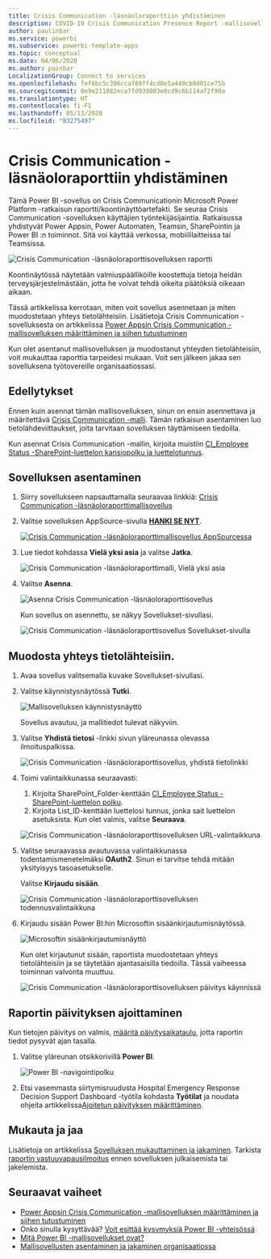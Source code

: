 ```yaml
---
title: Crisis Communication -läsnäoloraporttiin yhdistäminen
description: COVID-19 Crisis Communication Presence Report -mallisovelluksen hankkiminen, asentaminen ja yhdistäminen tietoihin
author: paulinbar
ms.service: powerbi
ms.subservice: powerbi-template-apps
ms.topic: conceptual
ms.date: 04/06/2020
ms.author: painbar
LocalizationGroup: Connect to services
ms.openlocfilehash: fef6bc5c396ccaf89ff4cd0e5a449cb9d01ce75b
ms.sourcegitcommit: 0e9e211082eca7fd939803e0cd9c6b114af2f90a
ms.translationtype: HT
ms.contentlocale: fi-FI
ms.lasthandoff: 05/13/2020
ms.locfileid: "83275497"
---
```

# <a name="connect-to-the-crisis-communication-presence-report"></a>Crisis Communication -läsnäoloraporttiin yhdistäminen

Tämä Power BI -sovellus on Crisis Communicationin Microsoft Power Platform -ratkaisun raportti/koontinäyttöartefakti. Se seuraa Crisis Communication -sovelluksen käyttäjien työntekijäsijaintia. Ratkaisussa yhdistyvät Power Appsin, Power Automaten, Teamsin, SharePointin ja Power BI :n toiminnot. Sitä voi käyttää verkossa, mobiililaitteissa tai Teamsissa.

![Crisis Communication -läsnäoloraporttisovelluksen raportti](media/service-connect-to-crisis-communication-presence-report/service-crisis-communication-presence-report.png)

Koontinäytössä näytetään valmiuspäälliköille koostettuja tietoja heidän terveysjärjestelmästään, jotta he voivat tehdä oikeita päätöksiä oikeaan aikaan.

Tässä artikkelissa kerrotaan, miten voit sovellus asennetaan ja miten muodostetaan yhteys tietolähteisiin. Lisätietoja Crisis Communication -sovelluksesta on artikkelissa [Power Appsin Crisis Communication -mallisovelluksen määrittäminen ja siihen tutustuminen](https://docs.microsoft.com/powerapps/maker/canvas-apps/sample-crisis-communication-app)

Kun olet asentanut mallisovelluksen ja muodostanut yhteyden tietolähteisiin, voit mukauttaa raporttia tarpeidesi mukaan. Voit sen jälkeen jakaa sen sovelluksena työtovereille organisaatiossasi.

## <a name="prerequisites"></a>Edellytykset

Ennen kuin asennat tämän mallisovelluksen, sinun on ensin asennettava ja määritettävä [Crisis Communication -malli](https://docs.microsoft.com/powerapps/maker/canvas-apps/sample-crisis-communication-app). Tämän ratkaisun asentaminen luo tietolähdeviittaukset, joita tarvitaan sovelluksen täyttämiseen tiedoilla.

Kun asennat Crisis Communication -mallin, kirjoita muistiin [CI_Employee Status -SharePoint-luettelon kansiopolku ja luettelotunnus](https://docs.microsoft.com/powerapps/maker/canvas-apps/sample-crisis-communication-app#monitor-office-absences-with-power-bi).

## <a name="install-the-app"></a>Sovelluksen asentaminen

1. Siirry sovellukseen napsauttamalla seuraavaa linkkiä: [Crisis Communication -läsnäoloraporttimallisovellus](https://appsource.microsoft.com/en-us/product/power-bi/pbi-contentpacks.crisiscomms)

1. Valitse sovelluksen AppSource-sivulla [**HANKI SE NYT**](https://appsource.microsoft.com/en-us/product/power-bi/pbi-contentpacks.crisiscomms).

    [![Crisis Communication -läsnäoloraporttimallisovellus AppSourcessa](media/service-connect-to-crisis-communication-presence-report/service-crisis-communication-presence-report-app-appsource-get-it-now.png)](https://appsource.microsoft.com/en-us/product/power-bi/pbi-contentpacks.crisiscomms)

1. Lue tiedot kohdassa **Vielä yksi asia** ja valitse **Jatka**.

    ![Crisis Communication -läsnäoloraporttimalli, Vielä yksi asia](media/service-connect-to-crisis-communication-presence-report/service-crisis-communication-presence-report-1-more-thing.png)

1. Valitse **Asenna**. 

    ![Asenna Crisis Communication -läsnäoloraporttisovellus](media/service-connect-to-crisis-communication-presence-report/service-crisis-communication-presence-report-select-install.png)

    Kun sovellus on asennettu, se näkyy Sovellukset-sivullasi.

   ![Crisis Communication -läsnäoloraporttisovellus Sovellukset-sivulla](media/service-connect-to-crisis-communication-presence-report/service-crisis-communication-presence-report-app-apps-page-icon.png)

## <a name="connect-to-data-sources"></a>Muodosta yhteys tietolähteisiin.

1. Avaa sovellus valitsemalla kuvake Sovellukset-sivullasi.

1. Valitse käynnistysnäytössä **Tutki**.

   ![Mallisovelluksen käynnistysnäyttö](media/service-connect-to-crisis-communication-presence-report/service-crisis-communication-presence-report-app-splash-screen.png)

   Sovellus avautuu, ja mallitiedot tulevat näkyviin.

1. Valitse **Yhdistä tietosi** -linkki sivun yläreunassa olevassa ilmoituspalkissa.

   ![Crisis Communication -läsnäoloraporttisovellus, yhdistä tietolinkki](media/service-connect-to-crisis-communication-presence-report/service-crisis-communication-presence-report-app-connect-data.png)

1. Toimi valintaikkunassa seuraavasti:
   1. Kirjoita SharePoint_Folder-kenttään [CI_Employee Status -SharePoint-luettelon polku](https://docs.microsoft.com/powerapps/maker/canvas-apps/sample-crisis-communication-app#monitor-office-absences-with-power-bi).
   1. Kirjoita List_ID-kenttään luettelosi tunnus, jonka sait luettelon asetuksista. Kun olet valmis, valitse **Seuraava**.

   ![Crisis Communication -läsnäoloraporttisovelluksen URL-valintaikkuna](media/service-connect-to-crisis-communication-presence-report/service-crisis-communication-presence-report-app-url-dialog.png)

1. Valitse seuraavassa avautuvassa valintaikkunassa todentamismenetelmäksi **OAuth2**. Sinun ei tarvitse tehdä mitään yksityisyys tasoasetukselle.

   Valitse **Kirjaudu sisään**.

   ![Crisis Communication -läsnäoloraporttisovelluksen todennusvalintaikkuna](media/service-connect-to-crisis-communication-presence-report/service-crisis-communication-presence-report-app-authentication-dialog.png)

1. Kirjaudu sisään Power BI:hin Microsoftin sisäänkirjautumisnäytössä.

   ![Microsoftin sisäänkirjautumisnäyttö](media/service-connect-to-crisis-communication-presence-report/service-crisis-communication-presence-report-app-microsoft-login.png)

   Kun olet kirjautunut sisään, raportista muodostetaan yhteys tietolähteisiin ja se täytetään ajantasaisilla tiedoilla. Tässä vaiheessa toiminnan valvonta muuttuu.

   ![Crisis Communication -läsnäoloraporttisovelluksen päivitys käynnissä](media/service-connect-to-crisis-communication-presence-report/service-crisis-communication-presence-report-app-refresh-monitor.png)

## <a name="schedule-report-refresh"></a>Raportin päivityksen ajoittaminen

Kun tietojen päivitys on valmis, [määritä päivitysaikataulu](../connect-data/refresh-scheduled-refresh.md), jotta raportin tiedot pysyvät ajan tasalla.

1. Valitse yläreunan otsikkorivillä **Power BI**.

   ![Power BI -navigointipolku](media/service-connect-to-crisis-communication-presence-report/service-crisis-communication-presence-report-app-powerbi-breadcrumb.png)

1. Etsi vasemmasta siirtymisruudusta Hospital Emergency Response Decision Support Dashboard -työtila kohdasta **Työtilat** ja noudata ohjeita artikkelissa[Ajoitetun päivityksen määrittäminen](../connect-data/refresh-scheduled-refresh.md).

## <a name="customize-and-share"></a>Mukauta ja jaa

Lisätietoja on artikkelissa [Sovelluksen mukauttaminen ja jakaminen](../connect-data/service-template-apps-install-distribute.md#customize-and-share-the-app). Tarkista [raportin vastuuvapausilmoitus](../create-reports/sample-covid-19-us.md#disclaimers) ennen sovelluksen julkaisemista tai jakelemista.

## <a name="next-steps"></a>Seuraavat vaiheet
* [Power Appsin Crisis Communication -mallisovelluksen määrittäminen ja siihen tutustuminen](https://docs.microsoft.com/powerapps/maker/canvas-apps/sample-crisis-communication-app)
* Onko sinulla kysyttävää? [Voit esittää kysymyksiä Power BI -yhteisössä](https://community.powerbi.com/)
* [Mitä Power BI -mallisovellukset ovat?](../connect-data/service-template-apps-overview.md)
* [Mallisovellusten asentaminen ja jakaminen organisaatiossa](../connect-data/service-template-apps-install-distribute.md)

